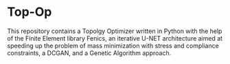 # Top-Op
This repository contains a Topolgy Optimizer written in Python with the help of the Finite Element library Fenics, an iterative U-NET architecture aimed at speeding up the problem of mass minimization with stress and compliance constraints, a DCGAN, and a Genetic Algorithm approach.
